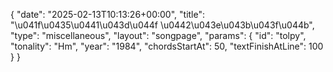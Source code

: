 {
    "date": "2025-02-13T10:13:26+00:00",
    "title": "\u041f\u0435\u0441\u043d\u044f \u0442\u043e\u043b\u043f\u044b",
    "type": "miscellaneous",
    "layout": "songpage",
    "params": {
        "id": "tolpy",
        "tonality": "Hm",
        "year": "1984",
        "chordsStartAt": 50,
        "textFinishAtLine": 100
    }
}